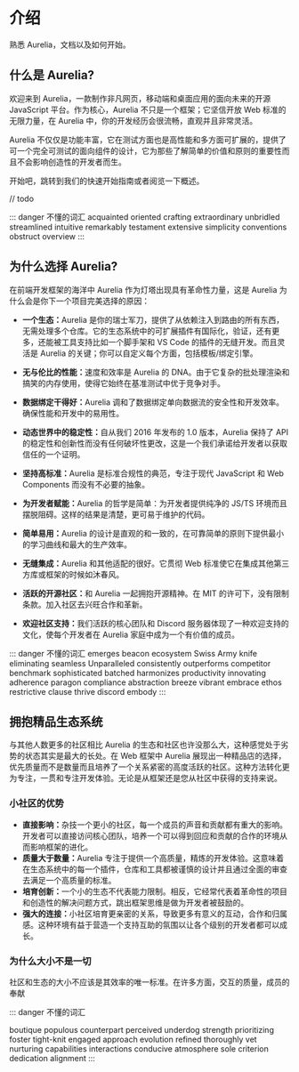 # 介绍

熟悉 Aurelia，文档以及如何开始。

## 什么是 Aurelia?

欢迎来到 Aurelia，一款制作非凡网页，移动端和桌面应用的面向未来的开源 JavaScript 平台。作为核心，Aurelia 不只是一个框架；它坚信开放 Web 标准的无限力量，在 Aurelia 中，你的开发经历会很流畅，直观并且非常灵活。

Aurelia 不仅仅是功能丰富，它在测试方面也是高性能和多方面可扩展的，提供了可一个完全可测试的面向组件的设计，它为那些了解简单的价值和原则的重要性而且不会影响创造性的开发者而生。

开始吧，跳转到我们的快速开始指南或者阅览一下概述。

// todo

::: danger 不懂的词汇
acquainted
oriented
crafting
extraordinary
unbridled
streamlined
intuitive
remarkably
testament
extensive
simplicity
conventions
obstruct
overview
:::

## 为什么选择 Aurelia?

在前端开发框架的海洋中 Aurelia 作为灯塔出现具有革命性力量，这是 Aurelia 为什么会是你下一个项目完美选择的原因：

-   <strong>一个生态：</strong>Aurelia 是你的瑞士军刀，提供了从依赖注入到路由的所有东西，无需处理多个仓库。它的生态系统中的可扩展插件有国际化，验证，还有更多，还能被工具支持比如一个脚手架和 VS Code 的插件的无缝开发。而且灵活是 Aurelia 的关键；你可以自定义每个方面，包括模板/绑定引擎。

-   <strong>无与伦比的性能：</strong>速度和效率是 Aurelia 的 DNA。由于它复杂的批处理渲染和搞笑的内存使用，使得它始终在基准测试中优于竞争对手。
-   <strong>数据绑定干得好：</strong>Aurelia 调和了数据绑定单向数据流的安全性和开发效率。确保性能和开发中的易用性。
-   <strong>动态世界中的稳定性：</strong>自从我们 2016 年发布的 1.0 版本，Aurelia 保持了 API 的稳定性和创新性而没有任何破坏性更改，这是一个我们承诺给开发者以获取信任的一个证明。
-   <strong>坚持高标准：</strong>Aurelia 是标准合规性的典范，专注于现代 JavaScript 和 Web Components 而没有不必要的抽象。
-   <strong>为开发者赋能：</strong>Aurelia 的哲学是简单：为开发者提供纯净的 JS/TS 环境而且摆脱阻碍。这样的结果是清楚，更可易于维护的代码。
-   <strong>简单易用：</strong>Aurelia 的设计是直观的和一致的，在可靠简单的原则下提供最小的学习曲线和最大的生产效率。
-   <strong>无缝集成：</strong>Aurelia 和其他适配的很好。它贯彻 Web 标准使它在集成其他第三方库或框架的时候如沐春风。
-   <strong>活跃的开源社区：</strong>和 Aurelia 一起拥抱开源精神。在 MIT 的许可下，没有限制条款。加入社区去兴旺合作和革新。
-   <strong>欢迎社区支持：</strong>我们活跃的核心团队和 Discord 服务器体现了一种欢迎支持的文化，使每个开发者在 Aurelia 家庭中成为一个有价值的成员。

::: danger 不懂的词汇
emerges
beacon
ecosystem
Swiss Army knife
eliminating
seamless
Unparalleled
consistently
outperforms
competitor
benchmark
sophisticated
batched
harmonizes
productivity
innovating
adherence
paragon
compliance
abstraction
breeze
vibrant
embrace
ethos
restrictive
clause
thrive
discord
embody
:::

## 拥抱精品生态系统

与其他人数更多的社区相比 Aurelia 的生态和社区也许没那么大，这种感觉处于劣势的状态其实是最大的长处。在 Web 框架中 Aurelia 展现出一种精品店的选择，优先质量而不是数量而且培养了一个关系紧密的高度活跃的社区。这种方法转化更为专注，一贯和专注开发体验。无论是从框架还是您从社区中获得的支持来说。

### 小社区的优势

-   <strong>直接影响：</strong>杂技一个更小的社区，每一个成员的声音和贡献都有重大的影响。开发者可以直接访问核心团队，培养一个可以得到回应和贡献的合作的环境从而影响框架的进化。
-   <strong>质量大于数量：</strong>Aurelia 专注于提供一个高质量，精炼的开发体验。这意味着在生态系统中的每一个插件，仓库和工具都被谨慎的设计并且通过全面的审查去满足一个高质量的标准。
-   <strong>培育创新：</strong>一个小的生态不代表能力限制。相反，它经常代表着革命性的项目和创造性的解决问题方式，跳出框架思维是做为开发者被鼓励的。
-   <strong>强大的连接：</strong>小社区培育更亲密的关系，导致更多有意义的互动，合作和归属感。这种环境有益于营造一个支持互助的氛围以让各个级别的开发者都可以成长。

### 为什么大小不是一切

社区和生态的大小不应该是其效率的唯一标准。在许多方面，交互的质量，成员的奉献

::: danger 不懂的词汇

boutique
populous
counterpart
perceived
underdog
strength
prioritizing
foster
tight-knit
engaged
approach
evolution
refined
thoroughly
vet
nurturing
capabilities
interactions
conducive
atmosphere
sole
criterion
dedication
alignment
:::
